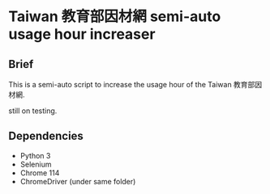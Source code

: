 # Taiwan 教育部因材網 semi-auto usage hour increaser

## Brief
This is a semi-auto script to increase the usage hour of the Taiwan 教育部因材網.

still on testing.

## Dependencies
- Python 3
- Selenium
- Chrome 114
- ChromeDriver (under same folder)